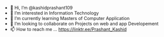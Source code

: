 - 👋 Hi, I’m @kashidprashant109
- 👀 I’m interested in Information Technology
- 🌱 I’m currently learning Masters of Computer Application
- 💞️ I’m looking to collaborate on Projects on web and app Developement
- 📫 How to reach me ...
      https://linktr.ee/Prashant_Kashid
<!---
kashidprashant109/kashidprashant109 is a ✨ special ✨ repository because its `README.md` (this file) appears on your GitHub profile.
You can click the Preview link to take a look at your changes.
--->
